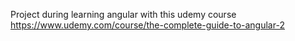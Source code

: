Project during learning angular with this udemy course 
https://www.udemy.com/course/the-complete-guide-to-angular-2